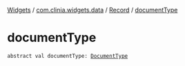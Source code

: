 [Widgets](../../index.md) / [com.clinia.widgets.data](../index.md) / [Record](index.md) / [documentType](./document-type.md)

# documentType

`abstract val documentType: `[`DocumentType`](../-document-type/index.md)